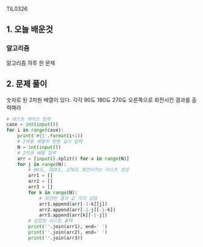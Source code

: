 TIL0326

## 1. 오늘 배운것

### 알고리즘



알고리즘 하루 한 문제

## 2. 문제 풀이

 숫자로 된 2차원 배열이 있다. 각각 90도 180도 270도 오른쪽으로 회전시킨 결과를 출력해라

``````python
# 테스트 케이스 입력
case = int(input())
for i in range(case):
    print('#{}'.format(i+1))
    # 2차원 배열의 한변 길이 입력
    N = int(input())
    # 2차원 배열 입력
    arr = [input().split() for v in range(N)]
    for j in range(N):
        # 90도, 180도, 270도 회전시키는 리스트 생성
        arr1 = []
        arr2 = []
        arr3 = []
        for k in range(N):
            # 회전한 결과 값 각각 삽입
            arr1.append(arr[-1-k][j])
            arr2.append(arr[-1-j][-1-k])
            arr3.append(arr[k][-1-j])
        # 삽입된 리스트 출력
        print(''.join(arr1), end=' ')
        print(''.join(arr2), end=' ')
        print(''.join(arr3))
``````



